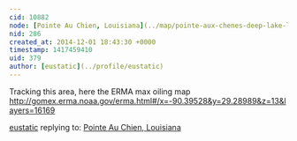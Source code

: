 ```yaml
---
cid: 10882
node: [Pointe Au Chien, Louisiana](../map/pointe-aux-chenes-deep-lake-louisiana/2010-10-22)
nid: 286
created_at: 2014-12-01 18:43:30 +0000
timestamp: 1417459410
uid: 379
author: [eustatic](../profile/eustatic)
---
```


Tracking this area, here the ERMA max oiling map
http://gomex.erma.noaa.gov/erma.html#/x=-90.39528&y=29.28989&z=13&layers=16169

[eustatic](../profile/eustatic) replying to: [Pointe Au Chien, Louisiana](../map/pointe-aux-chenes-deep-lake-louisiana/2010-10-22)

